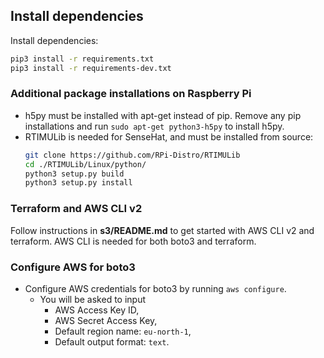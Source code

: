 ## Install dependencies

Install dependencies:

```bash
pip3 install -r requirements.txt
pip3 install -r requirements-dev.txt
```

### Additional package installations on Raspberry Pi
- h5py must be installed with apt-get instead of pip. Remove any pip installations and run `sudo apt-get python3-h5py` to install h5py.
- RTIMULib is needed for SenseHat, and must be installed from source:
    ```bash
    git clone https://github.com/RPi-Distro/RTIMULib
    cd ./RTIMULib/Linux/python/
    python3 setup.py build
    python3 setup.py install
    ```

### Terraform and AWS CLI v2

Follow instructions in **s3/README.md** to get started with AWS CLI v2 and terraform. AWS CLI is needed for both boto3 and terraform.

### Configure AWS for boto3

- Configure AWS credentials for boto3 by running `aws configure`. 
    - You will be asked to input 
        - AWS Access Key ID, 
        - AWS Secret Access Key, 
        - Default region name: `eu-north-1`, 
        - Default output format: `text`.